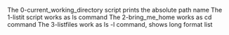 The 0-current_working_directory script prints the absolute path name
The 1-listit script works as ls command
The 2-bring_me_home works as cd command
The 3-listfiles work as ls -l command, shows long format list
